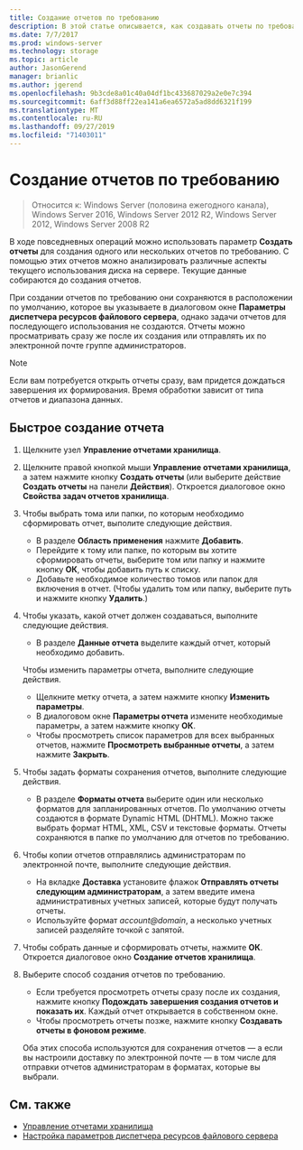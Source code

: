 ```yaml
---
title: Создание отчетов по требованию
description: В этой статье описывается, как создавать отчеты по требованию с целью анализа использования диска на сервере
ms.date: 7/7/2017
ms.prod: windows-server
ms.technology: storage
ms.topic: article
author: JasonGerend
manager: brianlic
ms.author: jgerend
ms.openlocfilehash: 9b3cde8a01c40a04df1bc433687029a2e0e7c394
ms.sourcegitcommit: 6aff3d88ff22ea141a6ea6572a5ad8dd6321f199
ms.translationtype: MT
ms.contentlocale: ru-RU
ms.lasthandoff: 09/27/2019
ms.locfileid: "71403011"
---
```

# <a name="generate-reports-on-demand"></a>Создание отчетов по требованию

> Относится к: Windows Server (половина ежегодного канала), Windows Server 2016, Windows Server 2012 R2, Windows Server 2012, Windows Server 2008 R2

В ходе повседневных операций можно использовать параметр **Создать отчеты** для создания одного или нескольких отчетов по требованию. С помощью этих отчетов можно анализировать различные аспекты текущего использования диска на сервере. Текущие данные собираются до создания отчетов.

При создании отчетов по требованию они сохраняются в расположении по умолчанию, которое вы указываете в диалоговом окне **Параметры диспетчера ресурсов файлового сервера**, однако задачи отчетов для последующего использования не создаются. Отчеты можно просматривать сразу же после их создания или отправлять их по электронной почте группе администраторов.

> [!Note]
> Если вам потребуется открыть отчеты сразу, вам придется дождаться завершения их формирования. Время обработки зависит от типа отчетов и диапазона данных.

## <a name="to-generate-reports-immediately"></a>Быстрое создание отчета

1. Щелкните узел **Управление отчетами хранилища**.

2. Щелкните правой кнопкой мыши **Управление отчетами хранилища**, а затем нажмите кнопку **Создать отчеты** (или выберите действие **Создать отчеты** на панели **Действия**). Откроется диалоговое окно **Свойства задач отчетов хранилища**.

3. Чтобы выбрать тома или папки, по которым необходимо сформировать отчет, выполите следующие действия.

   -   В разделе **Область применения** нажмите **Добавить**.
   -   Перейдите к тому или папке, по которым вы хотите сформировать отчеты, выберите том или папку и нажмите кнопку **ОК**, чтобы добавить путь к списку.
   -   Добавьте необходимое количество томов или папок для включения в отчет. (Чтобы удалить том или папку, выберите путь и нажмите кнопку **Удалить**.)

4. Чтобы указать, какой отчет должен создаваться, выполните следующие действия.

    -   В разделе **Данные отчета** выделите каждый отчет, который необходимо добавить.

   Чтобы изменить параметры отчета, выполните следующие действия.

   -   Щелкните метку отчета, а затем нажмите кнопку **Изменить параметры**.
   -   В диалоговом окне **Параметры отчета** измените необходимые параметры, а затем нажмите кнопку **ОК**.
   -  Чтобы просмотреть список параметров для всех выбранных отчетов, нажмите **Просмотреть выбранные отчеты**, а затем нажмите **Закрыть**.
 
5. Чтобы задать форматы сохранения отчетов, выполните следующие действия.

   -  В разделе **Форматы отчета** выберите один или несколько форматов для запланированных отчетов. По умолчанию отчеты создаются в формате Dynamic HTML (DHTML). Можно также выбрать формат HTML, XML, CSV и текстовые форматы. Отчеты сохраняются в папке по умолчанию для отчетов по требованию.

6. Чтобы копии отчетов отправлялись администраторам по электронной почте, выполните следующие действия.

   - На вкладке **Доставка** установите флажок **Отправлять отчеты следующим администраторам**, а затем введите имена административных учетных записей, которые будут получать отчеты. 
   - Используйте формат <em>account@domain</em>, а несколько учетных записей разделяйте точкой с запятой.

7. Чтобы собрать данные и сформировать отчеты, нажмите **ОК**. Откроется диалоговое окно **Создание отчетов хранилища**.

8. Выберите способ создания отчетов по требованию.

   -   Если требуется просмотреть отчеты сразу после их создания, нажмите кнопку **Подождать завершения создания отчетов и показать их**. Каждый отчет открывается в собственном окне.
   -   Чтобы просмотреть отчеты позже, нажмите кнопку **Создавать отчеты в фоновом режиме**.

   Оба этих способа используются для сохранения отчетов — а если вы настроили доставку по электронной почте — в том числе для отправки отчетов администраторам в форматах, которые вы выбрали.

## <a name="see-also"></a>См. также

-   [Управление отчетами хранилища](storage-reports-management.md)
-   [Настройка параметров диспетчера ресурсов файлового сервера](setting-file-server-resource-manager-options.md)

